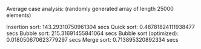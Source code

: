 Average case analysis: (randomly generated array of length 25000 elements)

Insertion sort: 143.29310750961304 secs
Quick sort: 0.48781824111938477 secs
Bubble sort: 215.31691455841064 secs
Bubble sort (optimized): 0.018050670623779297 secs
Merge sort: 0.713895320892334 secs

